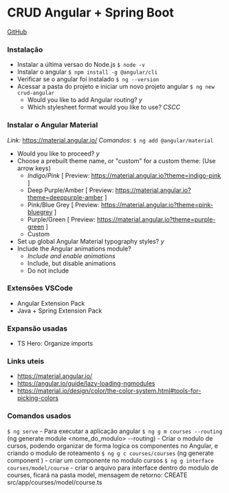 # CRUD Angular + Spring Boot
<a href="https://github.com/loiane/curso-angular">GitHub</a>


### Instalação
- Instalar a última versao do Node.js ``$ node -v``
- Instalar o angular ``$ npm install -g @angular/cli ``
- Verificar se o angular foi instalado ``$ ng --version``
- Acessar a pasta do projeto e iniciar um novo projeto angular ``$ ng new crud-angular``
  - Would you like to add Angular routing? *y*
  - Which stylesheet format would you like to use? *CSCC*

### Instalar o Angular Material
*Link:* https://material.angular.io/
*Comandos*: ``$ ng add @angular/material``
  - Would you like to proceed? *y*
  - Choose a prebuilt theme name, or "custom" for a custom theme: (Use arrow keys)
    - *Indigo/Pink*        [ Preview: https://material.angular.io?theme=indigo-pink ] 
    - Deep Purple/Amber  [ Preview: https://material.angular.io?theme=deeppurple-amber ] 
    - Pink/Blue Grey     [ Preview: https://material.angular.io?theme=pink-bluegrey ] 
    - Purple/Green       [ Preview: https://material.angular.io?theme=purple-green ] 
    - Custom 
  - Set up global Angular Material typography styles? *y*
  - Include the Angular animations module? 
    - *Include and enable animations*
    - Include, but disable animations 
    - Do not include 

### Extensões VSCode
- Angular Extension Pack
- Java + Spring Extension Pack

### Expansão usadas
- TS Hero: Organize imports

### Links uteis
- https://material.angular.io/ 
- https://angular.io/guide/lazy-loading-ngmodules
- https://material.io/design/color/the-color-system.html#tools-for-picking-colors


### Comandos usados
``$ ng serve`` - Para executar a aplicação angular 
``$ ng g m courses --routing`` (ng generate module <nome_do_modulo> --routing) - Criar o modulo de cursos, podendo organizar de forma logica os componentes no Angular, e criando o modulo de roteamento
``$ ng g c courses/courses`` (ng generate component <name>) - criar um componente no modulo cursos 
``$ ng g interface courses/model/course`` - criar o arquivo para interface dentro do modulo de courses, ficará na pasta model, mensagem de retorno: CREATE src/app/courses/model/course.ts


